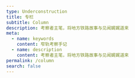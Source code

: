 ```yaml
---
type: Underconstruction
title: 专栏
subtitle: Column
description: 考察者主笔，将地方铁路故事与见闻娓娓道来
meta:
  - name: keywords
    content: 窄轨考察手记
  - name: description
    content: 考察者主笔，将地方铁路故事与见闻娓娓道来
permalink: /column
search: false
---
```

